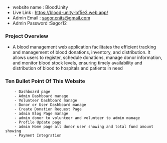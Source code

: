 - website name : BloodUnity
- Live Link : https://blood-unity-bf5e3.web.app/
- Admin Email : sagor.cnits@gmail.com
- Admin Password :Sagor12

### Project Overview

- A blood management web application facilitates the efficient tracking and management of blood donations, inventory, and distribution. It allows users to register, schedule donations, manage donor information, and monitor blood stock levels, ensuring timely availability and distribution of blood to hospitals and patients in need

### Ten Bullet Point Of This Website

        - Dashboard page
        - Admin Dashboard manage
        - Volunteer Dashboard manage
        - Donor or User Dashboard manage
        - Create Donation Request Page
        - admin Blog Page manage
        - admin donor to volunteer and volunteer to admin manage
        - Profile Update page
        - admin Home page all donor user showing and total fund amount showing
        - Payment Integration
